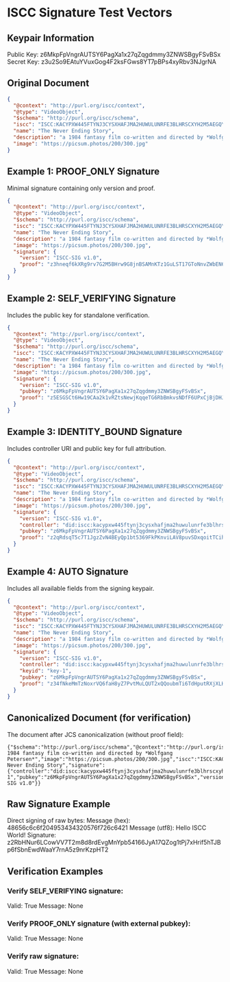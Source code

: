 # ISCC Signature Test Vectors

## Keypair Information
Public Key: z6MkpFpVngrAUTSY6PagXa1x27qZqgdmmy3ZNWSBgyFSvBSx
Secret Key: z3u2So9EAtuYVuxGog4F2ksFGws8YT7pBPs4xyRbv3NJgrNA

## Original Document
```json
{
  "@context": "http://purl.org/iscc/context",
  "@type": "VideoObject",
  "$schema": "http://purl.org/iscc/schema",
  "iscc": "ISCC:KACYPXW445FTYNJ3CYSXHAFJMA2HUWULUNRFE3BLHRSCXYH2M5AEGQY",
  "name": "The Never Ending Story",
  "description": "a 1984 fantasy film co-written and directed by *Wolfgang Petersen*",
  "image": "https://picsum.photos/200/300.jpg"
}
```

## Example 1: PROOF_ONLY Signature
Minimal signature containing only version and proof.
```json
{
  "@context": "http://purl.org/iscc/context",
  "@type": "VideoObject",
  "$schema": "http://purl.org/iscc/schema",
  "iscc": "ISCC:KACYPXW445FTYNJ3CYSXHAFJMA2HUWULUNRFE3BLHRSCXYH2M5AEGQY",
  "name": "The Never Ending Story",
  "description": "a 1984 fantasy film co-written and directed by *Wolfgang Petersen*",
  "image": "https://picsum.photos/200/300.jpg",
  "signature": {
    "version": "ISCC-SIG v1.0",
    "proof": "z3hneqf6kXRg9rv7G2M5BHrw9G8jnBSAMnKTz1GuLST17GToNnvZWbEN6WuWqY9eVqauUMkydMioFr2MBDHBDt4ar"
  }
}
```

## Example 2: SELF_VERIFYING Signature
Includes the public key for standalone verification.
```json
{
  "@context": "http://purl.org/iscc/context",
  "@type": "VideoObject",
  "$schema": "http://purl.org/iscc/schema",
  "iscc": "ISCC:KACYPXW445FTYNJ3CYSXHAFJMA2HUWULUNRFE3BLHRSCXYH2M5AEGQY",
  "name": "The Never Ending Story",
  "description": "a 1984 fantasy film co-written and directed by *Wolfgang Petersen*",
  "image": "https://picsum.photos/200/300.jpg",
  "signature": {
    "version": "ISCC-SIG v1.0",
    "pubkey": "z6MkpFpVngrAUTSY6PagXa1x27qZqgdmmy3ZNWSBgyFSvBSx",
    "proof": "z5ESGSCt6Hw19CAa2k1vRZtsNewjKqqeTG6RbBmkvsNDfF6UPxCjBjDHJqZtSmGWuzE3AfF9cj1495MWYa64gWG2Y"
  }
}
```

## Example 3: IDENTITY_BOUND Signature
Includes controller URI and public key for full attribution.
```json
{
  "@context": "http://purl.org/iscc/context",
  "@type": "VideoObject",
  "$schema": "http://purl.org/iscc/schema",
  "iscc": "ISCC:KACYPXW445FTYNJ3CYSXHAFJMA2HUWULUNRFE3BLHRSCXYH2M5AEGQY",
  "name": "The Never Ending Story",
  "description": "a 1984 fantasy film co-written and directed by *Wolfgang Petersen*",
  "image": "https://picsum.photos/200/300.jpg",
  "signature": {
    "version": "ISCC-SIG v1.0",
    "controller": "did:iscc:kacypxw445ftynj3cysxhafjma2huwulunrfe3blhrscxyh2m5aegqy",
    "pubkey": "z6MkpFpVngrAUTSY6PagXa1x27qZqgdmmy3ZNWSBgyFSvBSx",
    "proof": "z2qRdsqT5c7T1JgzZvN4BEyQp1bt5369FkPKnviLAV8puvSDxqoitTCihugb6n6yh2WcgxZaVmkhjihw3AqbmBMzw"
  }
}
```

## Example 4: AUTO Signature
Includes all available fields from the signing keypair.
```json
{
  "@context": "http://purl.org/iscc/context",
  "@type": "VideoObject",
  "$schema": "http://purl.org/iscc/schema",
  "iscc": "ISCC:KACYPXW445FTYNJ3CYSXHAFJMA2HUWULUNRFE3BLHRSCXYH2M5AEGQY",
  "name": "The Never Ending Story",
  "description": "a 1984 fantasy film co-written and directed by *Wolfgang Petersen*",
  "image": "https://picsum.photos/200/300.jpg",
  "signature": {
    "version": "ISCC-SIG v1.0",
    "controller": "did:iscc:kacypxw445ftynj3cysxhafjma2huwulunrfe3blhrscxyh2m5aegqy",
    "keyid": "key-1",
    "pubkey": "z6MkpFpVngrAUTSY6PagXa1x27qZqgdmmy3ZNWSBgyFSvBSx",
    "proof": "z34fNkeMmTzNoxrVQ6faH8yZ7PvtMuLQUT2xQQoubmTi6TdHputRXjXLHhEnh1UZ5tGSeDNUACpcnvNTxmw3eMKUu"
  }
}
```

## Canonicalized Document (for verification)
The document after JCS canonicalization (without proof field):
```
{"$schema":"http://purl.org/iscc/schema","@context":"http://purl.org/iscc/context","@type":"VideoObject","description":"a 1984 fantasy film co-written and directed by *Wolfgang Petersen*","image":"https://picsum.photos/200/300.jpg","iscc":"ISCC:KACYPXW445FTYNJ3CYSXHAFJMA2HUWULUNRFE3BLHRSCXYH2M5AEGQY","name":"The Never Ending Story","signature":{"controller":"did:iscc:kacypxw445ftynj3cysxhafjma2huwulunrfe3blhrscxyh2m5aegqy","keyid":"key-1","pubkey":"z6MkpFpVngrAUTSY6PagXa1x27qZqgdmmy3ZNWSBgyFSvBSx","version":"ISCC-SIG v1.0"}}
```

## Raw Signature Example
Direct signing of raw bytes:
Message (hex): 48656c6c6f204953434320576f726c6421
Message (utf8): Hello ISCC World!
Signature: z2RbHNur6LCowVV7T2m8d8rdEvgMnYpb54166JyA17QZog1tPj7xHrif5hTJBp6fSbnEwdWaaY7rnA5z9nrKzpHT2

## Verification Examples

### Verify SELF_VERIFYING signature:
Valid: True
Message: None

### Verify PROOF_ONLY signature (with external pubkey):
Valid: True
Message: None

### Verify raw signature:
Valid: True
Message: None
